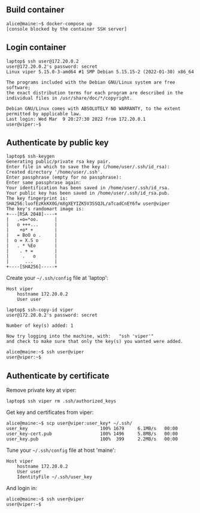 Build container
---------------

```
alice@maine:~$ docker-compose up
[console blocked by the container SSH server]
```

Login container
---------------

```
laptop$ ssh user@172.20.0.2
user@172.20.0.2's password: secret
Linux viper 5.15.0-3-amd64 #1 SMP Debian 5.15.15-2 (2022-01-30) x86_64

The programs included with the Debian GNU/Linux system are free software;
the exact distribution terms for each program are described in the
individual files in /usr/share/doc/*/copyright.

Debian GNU/Linux comes with ABSOLUTELY NO WARRANTY, to the extent
permitted by applicable law.
Last login: Wed Mar  9 20:27:30 2022 from 172.20.0.1
user@viper:~$
```

Authenticate by public key
---------------------------

```
laptop$ ssh-keygen
Generating public/private rsa key pair.
Enter file in which to save the key (/home/user/.ssh/id_rsa):
Created directory '/home/user/.ssh'.
Enter passphrase (empty for no passphrase):
Enter same passphrase again:
Your identification has been saved in /home/user/.ssh/id_rsa.
Your public key has been saved in /home/user/.ssh/id_rsa.pub.
The key fingerprint is:
SHA256:luofEzKkKX0G/mXgXEYIZK5V3SSQJL/aTcadCnEY6fw user@viper
The key's randomart image is:
+---[RSA 2048]----+
|   .=o=*oo.      |
|   o +++...      |
|    +o* +        |
|   = BoO o .     |
|  o = X.S o      |
|   . * %Eo       |
|    . + =        |
|     .   o       |
|      ...        |
+----[SHA256]-----+
```

Create your `~/.ssh/config` file at 'laptop':

```
Host viper
    hostname 172.20.0.2
    User user
```


```
laptop$ ssh-copy-id viper
user@172.20.0.2's password: secret

Number of key(s) added: 1

Now try logging into the machine, with:   "ssh 'viper'"
and check to make sure that only the key(s) you wanted were added.
```

```
alice@maine:~$ ssh user@viper
user@viper:~$
```


Authenticate by certificate
---------------------------

Remove private key at viper:

```
laptop$ ssh viper rm .ssh/authorized_keys
```


Get key and certificates from viper:

```
alice@maine:~$ scp user@viper:user_key* ~/.ssh/
user_key                           100% 1679     6.1MB/s   00:00
user_key-cert.pub                  100% 1496     5.8MB/s   00:00
user_key.pub                       100%  399     2.2MB/s   00:00
```

Tune  your `~/.ssh/config` file at host 'maine':

```
Host viper
    hostname 172.20.0.2
    User user
    IdentityFile ~/.ssh/user_key
```

And login in:

```
alice@maine:~$ ssh user@viper
user@viper:~$
```
